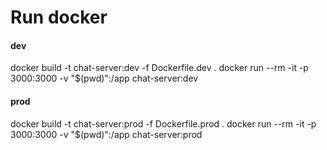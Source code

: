 # Run docker

#### dev
docker build -t chat-server:dev -f Dockerfile.dev .
docker run --rm -it -p 3000:3000 -v "$(pwd)":/app chat-server:dev

#### prod
docker build -t chat-server:prod -f Dockerfile.prod .
docker run --rm -it -p 3000:3000 -v "$(pwd)":/app chat-server:prod